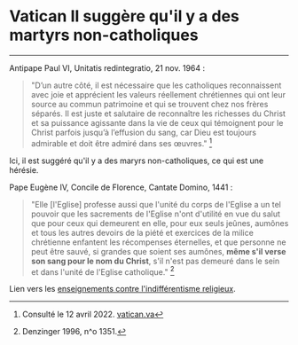 # Vatican II suggère qu'il y a des martyrs non-catholiques

***

Antipape Paul VI, Unitatis redintegratio, 21 nov. 1964 :

> "D’un autre côté, il est nécessaire que les catholiques reconnaissent avec joie et apprécient les valeurs réellement chrétiennes qui ont leur source au commun patrimoine et qui se trouvent chez nos frères séparés. Il est juste et salutaire de reconnaître les richesses du Christ et sa puissance agissante dans la vie de ceux qui témoignent pour le Christ parfois jusqu’à l’effusion du sang, car Dieu est toujours admirable et doit être admiré dans ses œuvres." [^1]

[^1]: Consulté le 12 avril 2022. [vatican.va](https://www.vatican.va/archive/hist_councils/ii_vatican_council/documents/vat-ii_decree_19641121_unitatis-redintegratio_fr.html)

Ici, il est suggéré qu'il y a des maryrs non-catholiques, ce qui est une hérésie.

Pape Eugène IV, Concile de Florence, Cantate Domino, 1441 :

> "Elle [l'Eglise] professe aussi que l'unité du corps de l'Eglise a un tel pouvoir que les sacrements de l'Eglise n'ont d'utilité en vue du salut que pour ceux qui demeurent en elle, pour eux seuls jeûnes, aumônes et tous les autres devoirs de la piété et exercices de la milice chrétienne enfantent les récompenses éternelles, et que personne ne peut être sauvé, si grandes que soient ses aumônes, **même s'il verse son sang pour le nom du Christ**, s'il n'est pas demeuré dans le sein et dans l'unité de l'Eglise catholique." [^2]

[^2]: Denzinger 1996, n^o 1351.

Lien vers les [enseignements contre l'indifférentisme religieux](/fr/doctrine/par-themes/indifferentisme-religieux.md).
